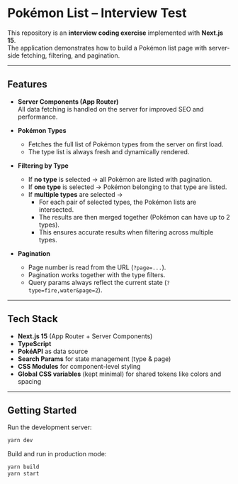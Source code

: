 # Pokémon List – Interview Test

This repository is an **interview coding exercise** implemented with **Next.js 15**.  
The application demonstrates how to build a Pokémon list page with server-side fetching, filtering, and pagination.

---

## Features

- **Server Components (App Router)**  
  All data fetching is handled on the server for improved SEO and performance.

- **Pokémon Types**  
  - Fetches the full list of Pokémon types from the server on first load.  
  - The type list is always fresh and dynamically rendered.

- **Filtering by Type**  
  - If **no type** is selected → all Pokémon are listed with pagination.  
  - If **one type** is selected → Pokémon belonging to that type are listed.  
  - If **multiple types** are selected →  
    - For each pair of selected types, the Pokémon lists are intersected.  
    - The results are then merged together (Pokémon can have up to 2 types).  
    - This ensures accurate results when filtering across multiple types.

- **Pagination**  
  - Page number is read from the URL (`?page=...`).  
  - Pagination works together with the type filters.  
  - Query params always reflect the current state (`?type=fire,water&page=2`).

---

## Tech Stack

- **Next.js 15** (App Router + Server Components)  
- **TypeScript**  
- **PokéAPI** as data source  
- **Search Params** for state management (type & page)  
- **CSS Modules** for component-level styling  
- **Global CSS variables** (kept minimal) for shared tokens like colors and spacing

---

## Getting Started

Run the development server:

```bash
yarn dev
```

Build and run in production mode:
```bash
yarn build
yarn start
```
